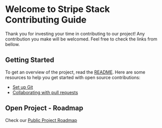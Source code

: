 # Welcome to Stripe Stack Contributing Guide

Thank you for investing your time in contributing to our project! Any contribution you make will be welcomed.
Feel free to check the links from bellow.

## Getting Started

To get an overview of the project, read the [README](README.md). Here are some resources to help you get started with open source contributions:

- [Set up Git](https://docs.github.com/en/get-started/quickstart/set-up-git)
- [Collaborating with pull requests](https://docs.github.com/en/github/collaborating-with-pull-requests)

## Open Project - Roadmap

Check our [Public Project Roadmap](https://github.com/users/dev-xo/projects/5)
